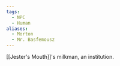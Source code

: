 ```yaml
---
tags:
  - NPC
  - Human
aliases:
  - Morton
  - Mr. Basfemousz
---
```

[[Jester's Mouth]]'s milkman, an institution.